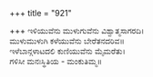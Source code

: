 +++
title = "921"

+++
ಇಳಿಯುವೆನು ಮುಳುಗುವೆನು ವಿಶ್ವಾತ್ಮಸಾಗರದಿ।  
ಮುಳುಮುಳುಗಿ ಕಳೆಯುವೆನು ಬೇರೆತನದರಿವ॥  
ಇಳೆಬಾನ್ಗಳಾಟದಲಿ ಕುಣಿಯುವೆನು ಮೈಮರೆತು।  
ಗಳಿಸೀ ಮನಃಸ್ಥಿತಿಯ - ಮಂಕುತಿಮ್ಮ॥  
